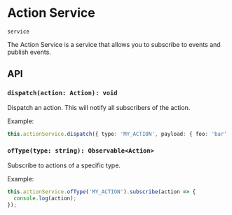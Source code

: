 # Action Service

`service`

The Action Service is a service that allows you to subscribe to events and publish events.

## API

### `dispatch(action: Action): void`

Dispatch an action. This will notify all subscribers of the action.

Example:

```typescript
this.actionService.dispatch({ type: 'MY_ACTION', payload: { foo: 'bar' } });
```

### `ofType(type: string): Observable<Action>`

Subscribe to actions of a specific type.

Example:

```typescript
this.actionService.ofType('MY_ACTION').subscribe(action => {
  console.log(action);
});
```

